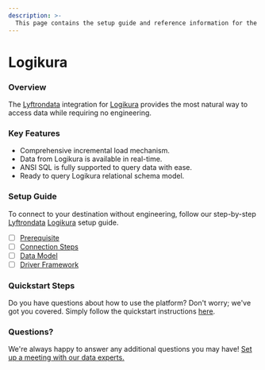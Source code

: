 ```yaml
---
description: >-
  This page contains the setup guide and reference information for the Logikura source connector.
---
```


# Logikura

### Overview

The [Lyftrondata](https://www.lyftrondata.com/) integration for [Logikura](None) provides the most natural way to access data while requiring no engineering.

### Key Features

* Comprehensive incremental load mechanism.
* Data from Logikura is available in real-time.&#x20;
* ANSI SQL is fully supported to query data with ease.
* Ready to query Logikura relational schema model.

### Setup Guide

To connect to your destination without engineering, follow our step-by-step [Lyftrondata](https://www.lyftrondata.com/)  [Logikura](None) setup guide.

* [ ] [Prerequisite](prerequisite.md)
* [ ] [Connection Steps](connection-steps.md)
* [ ] [Data Model](data-model/erd.md)
* [ ] [Driver Framework](driver-framework/)

### Quickstart Steps

Do you have questions about how to use the platform? Don't worry; we've got you covered. Simply follow the quickstart instructions [here](../README.md).

### Questions? <a href="#questions" id="questions"></a>

We're always happy to answer any additional questions you may have! [Set up a meeting with our data experts.](https://www.lyftrondata.com/book-a-meeting/)

